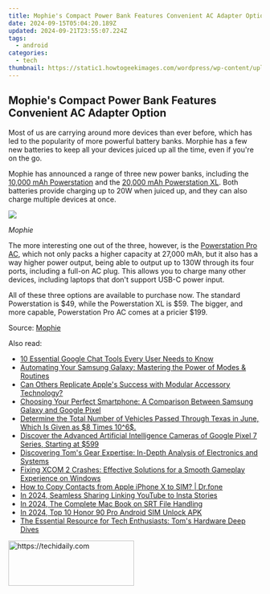 ```yaml
---
title: Mophie's Compact Power Bank Features Convenient AC Adapter Option
date: 2024-09-15T05:04:20.189Z
updated: 2024-09-21T23:55:07.224Z
tags:
  - android
categories:
  - tech
thumbnail: https://static1.howtogeekimages.com/wordpress/wp-content/uploads/2023/02/Mophie-1.jpg
---
```


## Mophie's Compact Power Bank Features Convenient AC Adapter Option

Most of us are carrying around more devices than ever before, which has led to the popularity of more powerful battery banks. Morphie has a few new batteries to keep all your devices juiced up all the time, even if you're on the go.

 Mophie has announced a range of three new power banks, including the [10,000 mAh Powerstation](https://www.anrdoezrs.net/links/3607085/type/dlg/sid/UUhtgUeUpU202547/https://www.zagg.com/en%5Fus/powerstation-2023) and the [20,000 mAh Powerstation XL](https://www.anrdoezrs.net/links/3607085/type/dlg/sid/UUhtgUeUpU202547/https://www.zagg.com/en%5Fus/powerstation-xl-2023). Both batteries provide charging up to 20W when juiced up, and they can also charge multiple devices at once.

![](https://static1.howtogeekimages.com/wordpress/wp-content/uploads/2023/02/powerstation-pro-AC_2023_Charge-Four-Devices.jpg) 

_Mophie_

 The more interesting one out of the three, however, is the [Powerstation Pro AC](https://www.anrdoezrs.net/links/3607085/type/dlg/sid/UUhtgUeUpU202547/https://www.zagg.com/en%5Fus/powerstation-pro-ac), which not only packs a higher capacity at 27,000 mAh, but it also has a way higher power output, being able to output up to 130W through its four ports, including a full-on AC plug. This allows you to charge many other devices, including laptops that don't support USB-C power input.

 All of these three options are available to purchase now. The standard Powerstation is $49, while the Powerstation XL is $59\. The bigger, and more capable, Powerstation Pro AC comes at a pricier $199.

 Source: [Mophie](https://www.globenewswire.com/news-release/2023/02/23/2614263/0/en/mophie-introduces-three-portable-power-banks-including-the-27K-mAh-powerstation-pro-AC-that-can-charge-laptops.html)

<ins class="adsbygoogle"
     style="display:block"
     data-ad-format="autorelaxed"
     data-ad-client="ca-pub-7571918770474297"
     data-ad-slot="1223367746"></ins>

<ins class="adsbygoogle"
     style="display:block"
     data-ad-client="ca-pub-7571918770474297"
     data-ad-slot="8358498916"
     data-ad-format="auto"
     data-full-width-responsive="true"></ins>

<span class="atpl-alsoreadstyle">Also read:</span>
<div><ul>
<li><a href="https://hardware-reviews.techidaily.com/10-essential-google-chat-tools-every-user-needs-to-know/"><u>10 Essential Google Chat Tools Every User Needs to Know</u></a></li>
<li><a href="https://hardware-reviews.techidaily.com/automating-your-samsung-galaxy-mastering-the-power-of-modes-and-routines/"><u>Automating Your Samsung Galaxy: Mastering the Power of Modes & Routines</u></a></li>
<li><a href="https://hardware-reviews.techidaily.com/can-others-replicate-apples-success-with-modular-accessory-technology/"><u>Can Others Replicate Apple's Success with Modular Accessory Technology?</u></a></li>
<li><a href="https://hardware-reviews.techidaily.com/choosing-your-perfect-smartphone-a-comparison-between-samsung-galaxy-and-google-pixel/"><u>Choosing Your Perfect Smartphone: A Comparison Between Samsung Galaxy and Google Pixel</u></a></li>
<li><a href="https://hardware-reviews.techidaily.com/determine-the-total-number-of-vehicles-passed-through-texas-in-june-which-is-given-as-8-times-106/"><u>Determine the Total Number of Vehicles Passed Through Texas in June, Which Is Given as $8 Times 10^6$.</u></a></li>
<li><a href="https://hardware-reviews.techidaily.com/discover-the-advanced-artificial-intelligence-cameras-of-google-pixel-7-series-starting-at-599/"><u>Discover the Advanced Artificial Intelligence Cameras of Google Pixel 7 Series, Starting at $599</u></a></li>
<li><a href="https://hardware-tips.techidaily.com/discovering-toms-gear-expertise-in-depth-analysis-of-electronics-and-systems/"><u>Discovering Tom's Gear Expertise: In-Depth Analysis of Electronics and Systems</u></a></li>
<li><a href="https://win-blog.techidaily.com/fixing-xcom-2-crashes-effective-solutions-for-a-smooth-gameplay-experience-on-windows/"><u>Fixing XCOM 2 Crashes: Effective Solutions for a Smooth Gameplay Experience on Windows</u></a></li>
<li><a href="https://iphone-transfer.techidaily.com/how-to-copy-contacts-from-apple-iphone-x-to-sim-drfone-by-drfone-transfer-from-ios/"><u>How to Copy Contacts from Apple iPhone X to SIM? | Dr.fone</u></a></li>
<li><a href="https://instagram-video-recordings.techidaily.com/in-2024-seamless-sharing-linking-youtube-to-insta-stories/"><u>In 2024, Seamless Sharing Linking YouTube to Insta Stories</u></a></li>
<li><a href="https://some-skills.techidaily.com/in-2024-the-complete-mac-book-on-srt-file-handling/"><u>In 2024, The Complete Mac Book on SRT File Handling</u></a></li>
<li><a href="https://sim-unlock.techidaily.com/in-2024-top-10-honor-90-pro-android-sim-unlock-apk-by-drfone-android/"><u>In 2024, Top 10 Honor 90 Pro Android SIM Unlock APK</u></a></li>
<li><a href="https://hardware-tips.techidaily.com/the-essential-resource-for-tech-enthusiasts-toms-hardware-deep-dives/"><u>The Essential Resource for Tech Enthusiasts: Tom's Hardware Deep Dives</u></a></li>
</ul></div>

<!-- affiliate ads begin -->
<a href="https://bluettius.sjv.io/c/5597632/2139116/17108" target="_top" id="2139116">
  <img src="//a.impactradius-go.com/display-ad/17108-2139116" border="0" alt="https://techidaily.com" width="250" height="90"/>
</a>
<img height="0" width="0" src="https://bluettius.sjv.io/i/5597632/2139116/17108" style="position:absolute;visibility:hidden;" border="0" />
<!-- affiliate ads end -->

